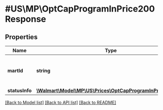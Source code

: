 # #US\MP\OptCapProgramInPrice200Response

## Properties

Name | Type | Description | Notes
------------ | ------------- | ------------- | -------------
**martId** | **string** | A unique ID that a user or seller uses for a marketplace. | [optional]
**statusInfo** | [**\Walmart\Model\MP\US\Prices\OptCapProgramInPriceRequest**](OptCapProgramInPriceRequest.md) |  | [optional]


[[Back to Model list]](../) [[Back to API list]](../../Api/US/MP) [[Back to README]](../../README.md)
